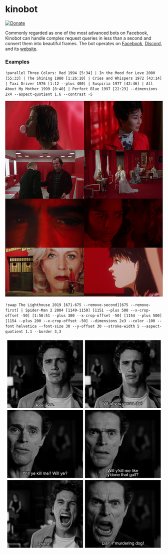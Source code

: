 # kinobot
[![Donate](https://img.shields.io/badge/Donate-PayPal-green.svg)](https://www.paypal.com/cgi-bin/webscr?cmd=_s-xclick&hosted_button_id=VZWSWVGZGJRMU&source=url)

Commonly regarded as one of the most advanced bots on Facebook, Kinobot can handle complex request queries in less than a second and convert them into beautiful frames. The bot operates on [Facebook](https://www.facebook.com/certifiedkino/), [Discord](https://discord.gg/ZUfxf22Wqn), and its [website](https://kino.caretas.club).

### Examples

`!parallel Three Colors: Red 1994 [5:34] | In the Mood for Love 2000 [55:33] | The Shining 1980 [1:26:10] | Cries and Whispers 1972 [43:14] | Taxi Driver 1976 [1:12 --plus 400] | Suspiria 1977 [42:46] | All About My Mother 1999 [8:40] | Perfect Blue 1997 [22:23] --dimensions 2x4 --aspect-quotient 1.6 --contrast -5`

![red](assets/red.jpg)

`!swap The Lighthouse 2019 [671-675 --remove-second][675 --remove-first] | Spider-Man 2 2004 [1149-1150] [1151 --plus 500 --x-crop-offset -50] [1:56:51 --plus 300 --x-crop-offset -50] [1154 --plus 500] [1154 --plus 200 --x-crop-offset -50] --dimensions 2x3 --color -100 --font helvetica --font-size 30 --y-offset 30 --stroke-width 5 --aspect-quotient 1.1 --border 3,3`

![swap](assets/swap.jpg)
